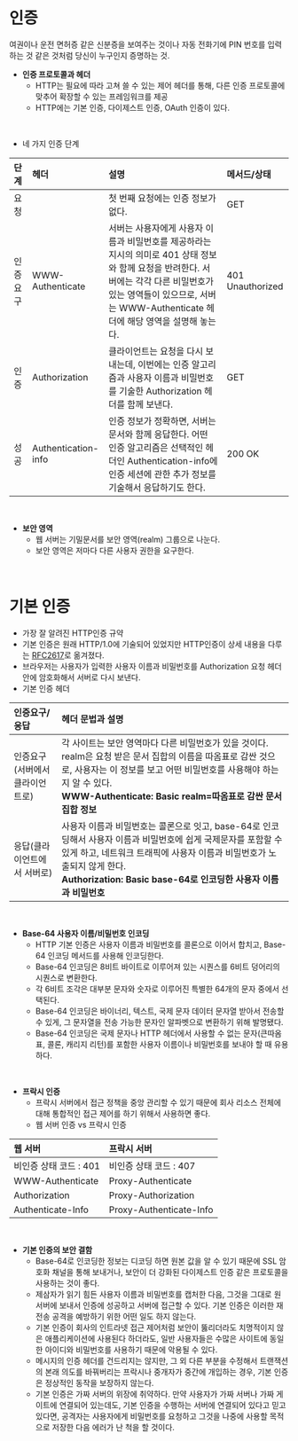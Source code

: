 # 인증
여권이나 운전 면허증 같은 신분증을 보여주는 것이나 자동 전화기에 PIN 번호를 입력하는 것 같은 것처럼 당신이 누구인지 증명하는 것.
* **인증 프로토콜과 헤더**
  * HTTP는 필요에 따라 고쳐 쓸 수 있는 제어 헤더를 통해, 다른 인증 프로토콜에 맞추어 확장할 수 있는 프레임워크를 제공
  * HTTP에는 기본 인증, 다이제스트 인증, OAuth 인증이 있다. 
</br>

* 네 가지 인증 단계

|  단계 |  헤더 | 설명 | 메서드/상태 |
|:--------|:--------|:--------|:--------|
| 요청 | | 첫 번째 요청에는 인증 정보가 없다. | GET |
| 인증 요구 | WWW-Authenticate | 서버는 사용자에게 사용자 이름과 비밀번호를 제공하라는 지시의 의미로 401 상태 정보와 함께 요청을 반려한다. 서버에는 각각 다른 비밀번호가 있는 영역들이 있으므로, 서버는 WWW-Authenticate 헤더에 해당 영역을 설명해 놓는다. | 401 Unauthorized |
| 인증 | Authorization | 클라이언트는 요청을 다시 보내는데, 이번에는 인증 알고리즘과 사용자 이름과 비밀번호를 기술한 Authorization 헤더를 함께 보낸다. | GET |
| 성공 | Authentication-info | 인증 정보가 정확하면, 서버는 문서와 함께 응답한다. 어떤 인증 알고리즘은 선택적인 헤더인 Authentication-info에 인증 세션에 관한 추가 정보를 기술해서 응답하기도 한다. | 200 OK |
</br>

* **보안 영역**
  * 웹 서버는 기밀문서를 보안 영역(realm) 그룹으로 나눈다. 
  * 보안 영역은 저마다 다른 사용자 권한을 요구한다.
</br>

# 기본 인증
* 가장 잘 알려진 HTTP인증 규약
* 기본 인증은 원래 HTTP/1.0에 기술되어 있었지만 HTTP인증이 상세 내용을 다루는 [RFC2617](https://www.ietf.org/rfc/rfc2617.txt)로 옮겨졌다.
* 브라우저는 사용자가 입력한 사용자 이름과 비밀번호를 Authorization 요청 헤더 안에 암호화해서 서버로 다시 보낸다. 
* 기본 인증 헤더

|  인증요구/응답 |  헤더 문법과 설명 |
|:--------|:--------|
| 인증요구(서버에서 클라이언트로) | 각 사이트는 보안 영역마다 다른 비밀번호가 있을 것이다. realm은 요청 받은 문서 집합의 이름을 따옴표로 감싼 것으로, 사용자는 이 정보를 보고 어떤 비밀번호를 사용해야 하는지 알 수 있다. </br> **WWW-Authenticate: Basic realm=따옴표로 감싼 문서 집합 정보** |
| 응답(클라이언트에서 서버로) | 사용자 이름과 비밀번호는 콜론으로 잇고, base-64로 인코딩해서 사용자 이름과 비밀번호에 쉽게 국제문자를 포함할 수 있게 하고, 네트워크 트래픽에 사용자 이름과 비밀번호가 노출되지 않게 한다. </br> **Authorization: Basic base-64로 인코딩한 사용자 이름과 비밀번호** |
</br>

* **Base-64 사용자 이름/비밀번호 인코딩**
  * HTTP 기본 인증은 사용자 이름과 비밀번호를 콜론으로 이어서 합치고, Base-64 인코딩 메서드를 사용해 인코딩한다. 
  * Base-64 인코딩은 8비트 바이트로 이루어져 있는 시퀀스를 6비트 덩어리의 시퀀스로 변환한다. 
  * 각 6비트 조각은 대부분 문자와 숫자로 이루어진 특별한 64개의 문자 중에서 선택된다. 
  * Base-64 인코딩은 바이너리, 텍스트, 국제 문자 데이터 문자열 받아서 전송할 수 있게, 그 문자열을 전송 가능한 문자인 알파벳으로 변환하기 위해 발명됐다. 
  * Base-64 인코딩은 국제 문자나 HTTP 헤더에서 사용할 수 없는 문자(큰따옴표, 콜론, 캐리지 리턴)를 포함한 사용자 이름이나 비밀번호를 보내야 할 때 유용하다. 
</br>

* **프락시 인증**
  * 프락시 서버에서 접근 정책을 중앙 관리할 수 있기 때문에 회사 리소스 전체에 대해 통합적인 접근 제어를 하기 위해서 사용하면 좋다. 
  * 웹 서버 인증 vs 프락시 인증

|  웹 서버 |  프락시 서버 |
|:--------|:--------|
| 비인증 상태 코드 : 401 | 비인증 상태 코드 : 407 |
| WWW-Authenticate | Proxy-Authenticate |
| Authorization | Proxy-Authorization |  
| Authenticate-Info | Proxy-Authenticate-Info |
</br>

* **기본 인증의 보안 결함**
  * Base-64로 인코딩한 정보는 디코딩 하면 원본 값을 알 수 있기 때문에 SSL 암호화 채널을 통해 보내거나, 보안이 더 강화된 다이제스트 인증 같은 프로토콜을 사용하는 것이 좋다. 
  * 제삼자가 읽기 힘든 사용자 이름과 비밀번호를 캡처한 다음, 그것을 그대로 원 서버에 보내서 인증에 성공하고 서버에 접근할 수 있다. 기본 인증은 이러한 재전송 공격을 예방하기 위한 어떤 일도 하지 않는다. 
  * 기본 인증이 회사의 인트라넷 접근 제어처럼 보안이 뚫리더라도 치명적이지 않은 애플리케이션에 사용된다 하더라도, 일반 사용자들은 수많은 사이트에 동일한 아이디와 비밀번호를 사용하기 때문에 악용될 수 있다. 
  * 메시지의 인증 헤더를 건드리지는 않지만, 그 외 다른 부분을 수정해서 트랜잭션의 본래 의도를 바꿔버리는 프락시나 중개자가 중간에 개입하는 경우, 기본 인증은 정상적인 동작을 보장하지 않는다. 
  * 기본 인증은 가짜 서버의 위장에 취약하다. 만약 사용자가 가짜 서버나 가짜 게이트에 연결되어 있는데도, 기본 인증을 수행하는 서버에 연결되어 있다고 믿고 있다면, 공격자는 사용자에게 비밀번호를 요청하고 그것을 나중에 사용할 목적으로 저장한 다음 에러가 난 척을 할 것이다. 
  
  
